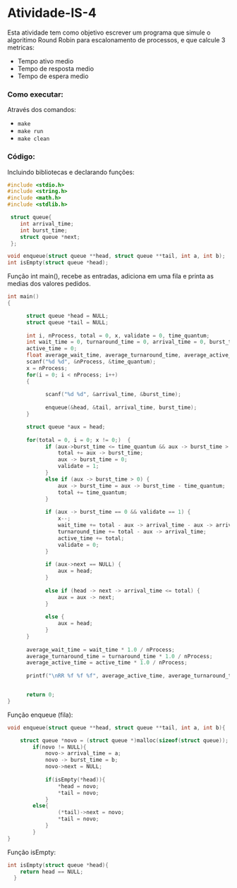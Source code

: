 # Atividade-IS-4

Esta atividade tem como objetivo escrever um programa que simule o algoritimo Round Robin para escalonamento de processos, e que calcule 3 metricas:
- Tempo ativo medio
- Tempo de resposta medio
- Tempo de espera medio


### Como executar:
Através dos comandos:
 - ```make```
 - ```make run```
 - ```make clean```

### Código:
Incluindo bibliotecas e declarando funções:
```c
#include <stdio.h>
#include <string.h>
#include <math.h>
#include <stdlib.h>

 struct queue{
    int arrival_time;
    int burst_time;
    struct queue *next;
 };

void enqueue(struct queue **head, struct queue **tail, int a, int b);
int isEmpty(struct queue *head);
```

Função int main(), recebe as entradas, adiciona em uma fila e printa as medias dos valores pedidos.
```c
int main()
{

      struct queue *head = NULL;
	  struct queue *tail = NULL;
  
      int i, nProcess, total = 0, x, validate = 0, time_quantum;
      int wait_time = 0, turnaround_time = 0, arrival_time = 0, burst_time = 0,    
      active_time = 0;
      float average_wait_time, average_turnaround_time, average_active_time;
      scanf("%d %d", &nProcess, &time_quantum);
      x = nProcess;
      for(i = 0; i < nProcess; i++)
      {
 
            scanf("%d %d", &arrival_time, &burst_time);
 
            enqueue(&head, &tail, arrival_time, burst_time);
      }

      struct queue *aux = head;
 
      for(total = 0, i = 0; x != 0;)  {
            if (aux->burst_time <= time_quantum && aux -> burst_time > 0) {
                total += aux -> burst_time;
                aux -> burst_time = 0;
                validate = 1;
            }
            else if (aux -> burst_time > 0) {
                aux -> burst_time = aux -> burst_time - time_quantum;
                total += time_quantum;
            }
        
            if (aux -> burst_time == 0 && validate == 1) {
                x--;
                wait_time += total - aux -> arrival_time - aux -> arrival_time;
                turnaround_time += total - aux -> arrival_time;
                active_time += total;
                validate = 0;
            }
        
            if (aux->next == NULL) { 
                aux = head;          
            }
              
            else if (head -> next -> arrival_time <= total) {
                aux = aux -> next;
            }
              
            else {
                aux = head;
            }
      }
 
      average_wait_time = wait_time * 1.0 / nProcess;
      average_turnaround_time = turnaround_time * 1.0 / nProcess;
      average_active_time = active_time * 1.0 / nProcess;
      
      printf("\nRR %f %f %f", average_active_time, average_turnaround_time, average_wait_time);


      return 0;
}
```

Função enqueue (fila):
```c
void enqueue(struct queue **head, struct queue **tail, int a, int b){

    struct queue *novo = (struct queue *)malloc(sizeof(struct queue));
    	if(novo != NULL){
    		novo-> arrival_time = a;
    		novo -> burst_time = b;
    		novo->next = NULL;
    
    		if(isEmpty(*head)){
    			*head = novo;
    			*tail = novo;
    		}
        else{
    			(*tail)->next = novo;
    			*tail = novo;
    		}
    	}
}
```

Função isEmpty:
```c
int isEmpty(struct queue *head){
    return head == NULL;
  }
```
